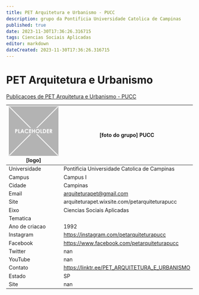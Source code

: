 ```yaml
---
title: PET Arquitetura e Urbanismo - PUCC
description: grupo da Pontificia Universidade Catolica de Campinas
published: true
date: 2023-11-30T17:36:26.316715
tags: Ciencias Sociais Aplicadas
editor: markdown
dateCreated: 2023-11-30T17:36:26.316715
---
```


# PET Arquitetura e Urbanismo

[Publicacoes de PET Arquitetura e Urbanismo - PUCC](/atividade/6PETArquiteturaeUrbanismoPUCC/feed.md)

| ![placeholder.png](/placeholder.png) [logo] | [foto do grupo] PUCC         |
| ------------------------------------------- | ------------------------------------------------- |
| Universidade                                | Pontificia Universidade Catolica de Campinas      |
| Campus                                      | Campus I            |
| Cidade                                      | Campinas             |
| Email                                       | arquiteturapet@gmail.com             |
| Site                                        | arquiteturapet.wixsite.com/petarquiteturapucc              |
| Eixo                                        | Ciencias Sociais Aplicadas              |
| Tematica                                    |           |
| Ano de criacao                              | 1992        |
| Instagram                                   | https://instagram.com/petarquiteturapucc         |
| Facebook                                    | https://www.facebook.com/petarquiteturapucc          |
| Twitter                                     | nan           |
| YouTube                                     | nan           |
| Contato                                     | https://linktr.ee/PET_ARQUITETURA_E_URBANISMO         |
| Estado                                      |  SP            |
| Site                                        | nan |
